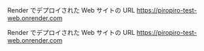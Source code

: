 Render でデプロイされた Web サイトの URL https://piropiro-test-web.onrender.com

Render でデプロイされた Web サイトの URL https://piropiro-test-web.onrender.com
